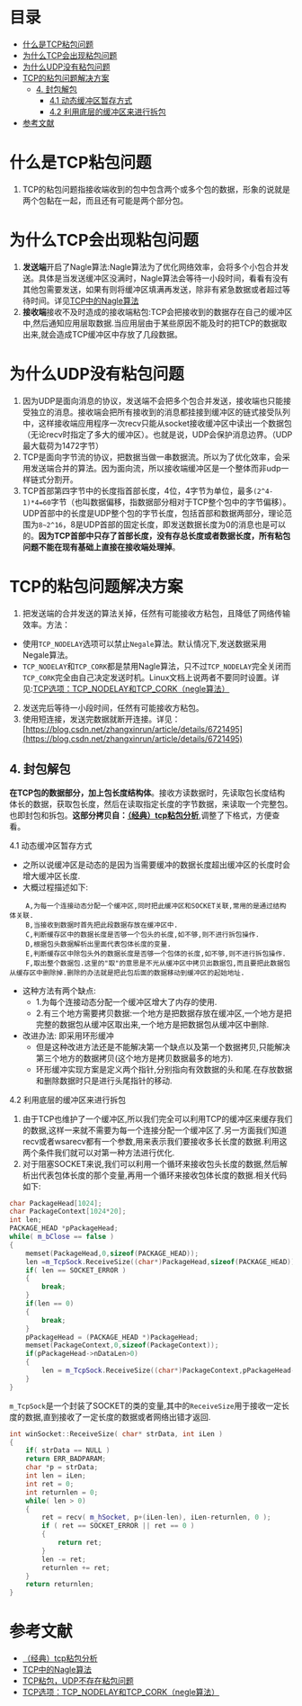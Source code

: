 # 目录
- [什么是TCP粘包问题](#什么是TCP粘包问题)
- [为什么TCP会出现粘包问题](#为什么TCP会出现粘包问题)
- [为什么UDP没有粘包问题](#为什么UDP没有粘包问题)
- [TCP的粘包问题解决方案](#TCP的粘包问题解决方案)
	- [4. 封包解包](#4-封包解包)
		- [4.1 动态缓冲区暂存方式](#4-1-动态缓冲区暂存方式)
		- [4.2 利用底层的缓冲区来进行拆包](#4-2-利用底层的缓冲区来进行拆包)
- [参考文献](#参考文献)

# 什么是TCP粘包问题
1. TCP的粘包问题指接收端收到的包中包含两个或多个包的数据，形象的说就是两个包黏在一起，而且还有可能是两个部分包。
# 为什么TCP会出现粘包问题
1. **发送端**开启了Nagle算法:Nagle算法为了优化网络效率，会将多个小包合并发送。具体是当发送缓冲区没满时，Nagle算法会等待一小段时间，看看有没有其他包需要发送，如果有则将缓冲区填满再发送，除非有紧急数据或者超过等待时间。详见[TCP中的Nagle算法](https://blog.csdn.net/ce123_zhouwei/article/details/9050797)
2. **接收端**接收不及时造成的接收端粘包:TCP会把接收到的数据存在自己的缓冲区中,然后通知应用层取数据.当应用层由于某些原因不能及时的把TCP的数据取出来,就会造成TCP缓冲区中存放了几段数据。
# 为什么UDP没有粘包问题
1. 因为UDP是面向消息的协议，发送端不会把多个包合并发送，接收端也只能接受独立的消息。接收端会把所有接收到的消息都挂接到缓冲区的链式接受队列中，这样接收端应用程序一次recv只能从socket接收缓冲区中读出一个数据包（无论recv时指定了多大的缓冲区）。也就是说，UDP会保护消息边界。（UDP最大载荷为1472字节）
2. TCP是面向字节流的协议，把数据当做一串数据流。所以为了优化效率，会采用发送端合并的算法。因为面向流，所以接收端缓冲区是一个整体而非udp一样链式分割开。
3. TCP首部第四字节中的长度指首部长度，4位，4字节为单位，最多`(2^4-1)*4=60`字节（也叫数据偏移，指数据部分相对于TCP整个包中的字节偏移）。UDP首部中的长度是UDP整个包的字节长度，包括首部和数据两部分，理论范围为`8~2^16`，8是UDP首部的固定长度，即发送数据长度为0的消息也是可以的。**因为TCP首部中只存了首部长度，没有存总长度或者数据长度，所有粘包问题不能在现有基础上直接在接收端处理掉**。
# TCP的粘包问题解决方案
1. 把发送端的合并发送的算法关掉，任然有可能接收方粘包，且降低了网络传输效率。方法：
  - 使用`TCP_NODELAY`选项可以禁止`Negale`算法。默认情况下,发送数据采用Negale算法。
  - `TCP_NODELAY`和`TCP_CORK`都是禁用Nagle算法，只不过`TCP_NODELAY`完全关闭而`TCP_CORK`完全由自己决定发送时机。Linux文档上说两者不要同时设置。详见:[TCP选项：TCP_NODELAY和TCP_CORK（negle算法）](https://blog.csdn.net/caodongfang126/article/details/78029999)
2. 发送完后等待一小段时间，任然有可能接收方粘包。
3. 使用短连接，发送完数据就断开连接。详见：[https://blog.csdn.net/zhangxinrun/article/details/6721495](https://blog.csdn.net/zhangxinrun/article/details/6721495)
## 4. 封包解包
**在TCP包的数据部分，加上包长度结构体**。接收方读数据时，先读取包长度结构体长的数据，获取包长度，然后在读取指定长度的字节数据，来读取一个完整包。也即封包和拆包。**这部分拷贝自：[（经典）tcp粘包分析](https://blog.csdn.net/zhangxinrun/article/details/6721495)**,调整了下格式，方便查看。

4.1 动态缓冲区暂存方式
- 之所以说缓冲区是动态的是因为当需要缓冲的数据长度超出缓冲区的长度时会增大缓冲区长度.
- 大概过程描述如下:
```
    A,为每一个连接动态分配一个缓冲区,同时把此缓冲区和SOCKET关联,常用的是通过结构体关联.
    B,当接收到数据时首先把此段数据存放在缓冲区中.
    C,判断缓存区中的数据长度是否够一个包头的长度,如不够,则不进行拆包操作.
    D,根据包头数据解析出里面代表包体长度的变量.
    E,判断缓存区中除包头外的数据长度是否够一个包体的长度,如不够,则不进行拆包操作.
    F,取出整个数据包.这里的"取"的意思是不光从缓冲区中拷贝出数据包,而且要把此数据包从缓存区中删除掉.删除的办法就是把此包后面的数据移动到缓冲区的起始地址.
```
- 这种方法有两个缺点:
	- 1.为每个连接动态分配一个缓冲区增大了内存的使用.
	- 2.有三个地方需要拷贝数据:一个地方是把数据存放在缓冲区,一个地方是把完整的数据包从缓冲区取出来,一个地方是把数据包从缓冲区中删除.
- 改进办法: 即采用环形缓冲
	- 但是这种改进方法还是不能解决第一个缺点以及第一个数据拷贝,只能解决第三个地方的数据拷贝(这个地方是拷贝数据最多的地方).
	- 环形缓冲实现方案是定义两个指针,分别指向有效数据的头和尾.在存放数据和删除数据时只是进行头尾指针的移动.

4.2 利用底层的缓冲区来进行拆包

1. 由于TCP也维护了一个缓冲区,所以我们完全可以利用TCP的缓冲区来缓存我们的数据,这样一来就不需要为每一个连接分配一个缓冲区了.另一方面我们知道recv或者wsarecv都有一个参数,用来表示我们要接收多长长度的数据.利用这两个条件我们就可以对第一种方法进行优化.
2. 对于阻塞SOCKET来说,我们可以利用一个循环来接收包头长度的数据,然后解析出代表包体长度的那个变量,再用一个循环来接收包体长度的数据.相关代码如下:
```cpp
char PackageHead[1024];
char PackageContext[1024*20];
int len;
PACKAGE_HEAD *pPackageHead;
while( m_bClose == false )
{
	memset(PackageHead,0,sizeof(PACKAGE_HEAD));
	len =m_TcpSock.ReceiveSize((char*)PackageHead,sizeof(PACKAGE_HEAD));
	if( len == SOCKET_ERROR )
	{
		break;
	}
	if(len == 0)
	{
		break;
	}
	pPackageHead = (PACKAGE_HEAD *)PackageHead;
	memset(PackageContext,0,sizeof(PackageContext));
	if(pPackageHead->nDataLen>0)
	{
		len = m_TcpSock.ReceiveSize((char*)PackageContext,pPackageHead->nDataLen);
	}
}
```
`m_TcpSock`是一个封装了SOCKET的类的变量,其中的`ReceiveSize`用于接收一定长度的数据,直到接收了一定长度的数据或者网络出错才返回.
```cpp
int winSocket::ReceiveSize( char* strData, int iLen )
{
	if( strData == NULL )
	return ERR_BADPARAM;
	char *p = strData;
	int len = iLen;
	int ret = 0;
	int returnlen = 0;
	while( len > 0)
	{
		ret = recv( m_hSocket, p+(iLen-len), iLen-returnlen, 0 );
		if ( ret == SOCKET_ERROR || ret == 0 )
		{
			return ret;
		}
		len -= ret;
		returnlen += ret;
	}
	return returnlen;
}
```
# 参考文献
- [（经典）tcp粘包分析](https://blog.csdn.net/zhangxinrun/article/details/6721495)
- [TCP中的Nagle算法](https://blog.csdn.net/ce123_zhouwei/article/details/9050797)
- [TCP粘包，UDP不存在粘包问题](https://blog.csdn.net/hik_zxw/article/details/48398935)
- [TCP选项：TCP_NODELAY和TCP_CORK（negle算法）](https://blog.csdn.net/caodongfang126/article/details/78029999)